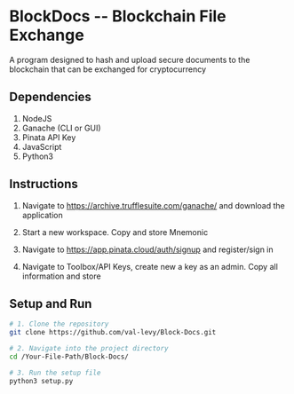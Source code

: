 # BlockDocs -- Blockchain File Exchange

A program designed to hash and upload secure documents to the blockchain that can be exchanged for cryptocurrency

## Dependencies
1. NodeJS
2. Ganache (CLI or GUI)
3. Pinata API Key
4. JavaScript
5. Python3


## Instructions

1. Navigate to https://archive.trufflesuite.com/ganache/ and download the application
   
2. Start a new workspace. Copy and store Mnemonic

3. Navigate to https://app.pinata.cloud/auth/signup and register/sign in

4. Navigate to Toolbox/API Keys, create new a key as an admin. Copy all information and store



## Setup and Run

```sh
# 1. Clone the repository
git clone https://github.com/val-levy/Block-Docs.git

# 2. Navigate into the project directory
cd /Your-File-Path/Block-Docs/

# 3. Run the setup file
python3 setup.py

